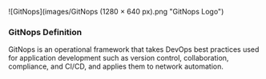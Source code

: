 ![GitNops](images/GitNops (1280 × 640 px).png "GitNops Logo")

### GitNops Definition
GitNops is an operational framework that takes DevOps best practices used for application development such as version control, collaboration, compliance, and CI/CD, and applies them to network automation.
